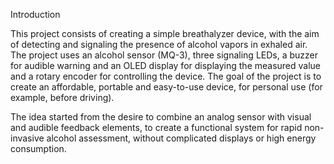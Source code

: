 Introduction

This project consists of creating a simple breathalyzer device, with the aim of detecting and signaling the presence of alcohol vapors in exhaled air. The project uses an alcohol sensor (MQ-3), three signaling LEDs, a buzzer for audible warning and an OLED display for displaying the measured value and a rotary encoder for controlling the device.
The goal of the project is to create an affordable, portable and easy-to-use device, for personal use (for example, before driving).

The idea started from the desire to combine an analog sensor with visual and audible feedback elements, to create a functional system for rapid non-invasive alcohol assessment, without complicated displays or high energy consumption.
